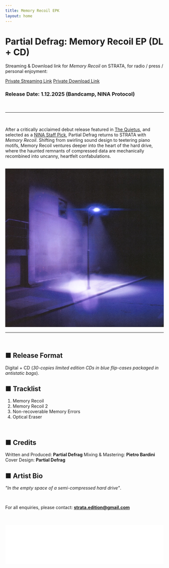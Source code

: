 ```yaml
---
title: Memory Recoil EPK
layout: home
---
```




# Partial Defrag: Memory Recoil EP (DL + CD)

Streaming & Download link for *Memory Recoil* on STRATA, for radio / press / personal enjoyment:

[Private Streaming Link](https://on.soundcloud.com/52nDFJmNBvthddgR9)
[Private Download Link](https://drive.google.com/drive/folders/1BUNzDlvQYPKmk4WAZI8S4Yv46X6m0yv8?usp=sharing)
<br>
### Release Date: 1.12.2025 (Bandcamp, NINA Protocol)
<br>

---
<br>
  
After a critically acclaimed debut release featured in [The Quietus](https://thequietus.com/quietus-reviews/partial-defrag-scandisk-review/), and selected as a [NINA Staff Pick](https://www.ninaprotocol.com/articles/partial-defrag-scandisk), Partial Defrag returns to STRATA with *Memory Recoil*. Shifting from swirling sound design to teetering piano motifs, Memory Recoil ventures deeper into the heart of the hard drive, where the haunted remnants of compressed data are mechanically recombined into uncanny, heartfelt confabulations.

<br>
<img src="memoryRecoil_Cover.JPG" alt="Memory Recoil Cover" class="centered-image">
<br>

---
<br> 

## ■ Release Format
Digital + CD (*30-copies limited edition CDs in blue flip-cases packaged in antistatic bags*).
<br>


## ■ Tracklist
1. Memory Recoil
2. Memory Recoil 2
3. Non-recoverable Memory Errors
4. Optical Eraser

<br>
  
## ■ Credits
Written and Produced: **Partial Defrag**
Mixing & Mastering: **Pietro Bardini**
Cover Design: **Partial Defrag**
<br>
  
## ■ Artist Bio
*"In the empty space of a semi-compressed hard drive"*.

<br>

For all enquiries, please contact: **strata.edition@gmail.com**

<br>
<br>


<img src="logo.png" alt="Strata Logo" class="centered-logo">
